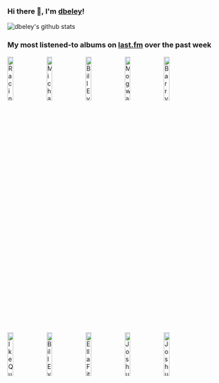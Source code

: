 ### Hi there 👋, I'm [dbeley](https://dbeley.ovh/en)!

![dbeley's github stats](https://github-readme-stats.vercel.app/api?username=dbeley)

### My most listened-to albums on [last.fm](https://www.last.fm/user/d_beley) over the past week

[<img src='https://lastfm.freetls.fastly.net/i/u/300x300/3b78163e948e70c83790a362839f7c86.jpg' width='16%' alt='Racing Mount Pleasant - Racing Mount Pleasant'>](https://www.last.fm/music/racing%2bmount%2bpleasant/racing%2bmount%2bpleasant)&nbsp;
[<img src='https://lastfm.freetls.fastly.net/i/u/300x300/5147b96b7a971cf54bd84b279199786d.jpg' width='16%' alt='Michael Mayo - Fly'>](https://www.last.fm/music/michael%2bmayo/fly)&nbsp;
[<img src='https://lastfm.freetls.fastly.net/i/u/300x300/242e33871d764ee8002c0666dd2674cc.jpg' width='16%' alt='Bill Evans Trio - Portrait in Jazz'>](https://www.last.fm/music/bill%2bevans%2btrio/portrait%2bin%2bjazz)&nbsp;
[<img src='https://lastfm.freetls.fastly.net/i/u/300x300/b46ab8d526594ec0aac5c0f8ba61e302.png' width='16%' alt='Mogwai - Happy Songs for Happy People'>](https://www.last.fm/music/mogwai/happy%2bsongs%2bfor%2bhappy%2bpeople)&nbsp;
[<img src='https://lastfm.freetls.fastly.net/i/u/300x300/332d02af2e01e214081dc56d78b0c382.jpg' width='16%' alt='Barry Harris - Preminado'>](https://www.last.fm/music/barry%2bharris/preminado)&nbsp;
<br>
[<img src='https://lastfm.freetls.fastly.net/i/u/300x300/2f0f263b60c948099120a669d21bf200.jpg' width='16%' alt='Ike Quebec - Blue And Sentimental'>](https://www.last.fm/music/ike%2bquebec/blue%2band%2bsentimental)&nbsp;
[<img src='https://lastfm.freetls.fastly.net/i/u/300x300/a830c0c142494f4eaa385685d40f8878.png' width='16%' alt='Bill Evans Trio - Explorations'>](https://www.last.fm/music/bill%2bevans%2btrio/explorations)&nbsp;
[<img src='https://lastfm.freetls.fastly.net/i/u/300x300/6c2b367226baa31687fc54434a6e7818.jpg' width='16%' alt='Ella Fitzgerald - Ella Fitzgerald Sings the Rodgers and Hart Song Book'>](https://www.last.fm/music/ella%2bfitzgerald/ella%2bfitzgerald%2bsings%2bthe%2brodgers%2band%2bhart%2bsong%2bbook)&nbsp;
[<img src='https://lastfm.freetls.fastly.net/i/u/300x300/fd9c7a779420b72ddfb0be545d436cbd.jpg' width='16%' alt='Joshua Redman - Freedom in the Groove'>](https://www.last.fm/music/joshua%2bredman/freedom%2bin%2bthe%2bgroove)&nbsp;
[<img src='https://lastfm.freetls.fastly.net/i/u/300x300/8375fbd70ce60de0d70ad1946eab3abc.jpg' width='16%' alt='Joshua Redman feat. Gabrielle Cavassa - where are we'>](https://www.last.fm/music/joshua%2bredman%2bfeat.%2bgabrielle%2bcavassa/where%2bare%2bwe)&nbsp;
<br>
